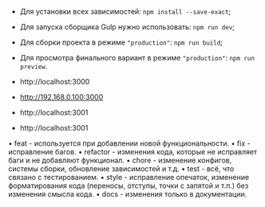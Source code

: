 - Для установки всех зависимостей: `npm install --save-exact`;
- Для запуска сборщика Gulp нужно использовать: `npm run dev`;
- Для сборки проекта в режиме `"production"`: `npm run build`;
- Для просмотра финального вариант в режиме `"production"`: `npm run preview`.


- http://localhost:3000
- http://192.168.0.100:3000
- http://localhost:3001
- http://localhost:3001

•	feat - используется при добавлении новой функциональности.
•	fix - исправление багов.
•	refactor - изменения кода, которые не исправляет баги и не добавляют функционал.
•	chore - изменение конфигов, системы сборки, обновление зависимостей и т.д.
•	test - всё, что связано с тестированием.
•	style - исправление опечаток, изменение форматирования кода (переносы, отступы, точки с запятой и т.п.) без изменения смысла кода.
•	docs - изменения только в документации.

